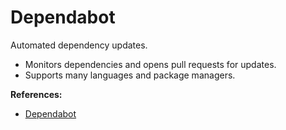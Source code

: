 # Dependabot

Automated dependency updates.

- Monitors dependencies and opens pull requests for updates.
- Supports many languages and package managers.

**References:**
- [Dependabot](https://docs.github.com/en/code-security/supply-chain-security/keeping-your-dependencies-updated-automatically)
